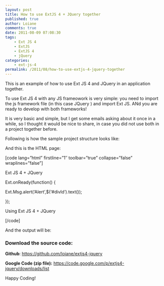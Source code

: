 ```yaml
---
layout: post
title: How to use ExtJS 4 + JQuery together
published: true
author: Loiane
comments: true
date: 2011-08-09 07:08:30
tags:
    - Ext JS 4
    - ExtJS
    - ExtJS 4
    - jQuery
categories:
    - ext-js-4
permalink: /2011/08/how-to-use-extjs-4-jquery-together
---
```

This is an example of how to use Ext JS 4 and JQuery in an application together.

To use Ext JS 4 with any JS frameowork is very simple: you need to import the js framework file (in this case JQuery ) and import Ext JS. ANd you are ready to develop with both frameworks!

It is very basic and simple, but I get some emails asking about it once in a while, so I thought it would be nice to share, in case you did not use both in a project together before.

Following is how the sample project structure looks like:

[][1]

And this is the HTML page:
  
[code lang=&#8221;html&#8221; firstline=&#8221;1&#8243; toolbar=&#8221;true&#8221; collapse=&#8221;false&#8221; wraplines=&#8221;false&#8221;]
  

  

	  
Ext JS 4 + JQuery




      

  

  

	  

	  
Ext.onReady(function() {
		  
Ext.Msg.alert(&#8216;Alert&#8217;,$(&#8216;#divId&#8217;).text());

});
	  

	  
Using Ext JS 4 + JQuery
  

  

  
[/code]

And the output will be:

[][2]

### Download the source code:

**Github**: https://github.com/loiane/extjs4-jquery

**Google Code (zip file):** https://code.google.com/p/extjs4-jquery/downloads/list

Happy Coding! 

 [1]: http://loianegroner.com/wp-content/uploads/2011/08/extjs4_jquery_loiane.png
 [2]: http://loianegroner.com/wp-content/uploads/2011/08/extjs4_jquery_loiane_01.png